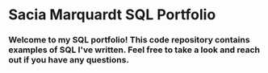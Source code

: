 # Sacia Marquardt SQL Portfolio

### Welcome to my SQL portfolio! This code repository contains examples of SQL I've written. Feel free to take a look and reach out if you have any questions.
